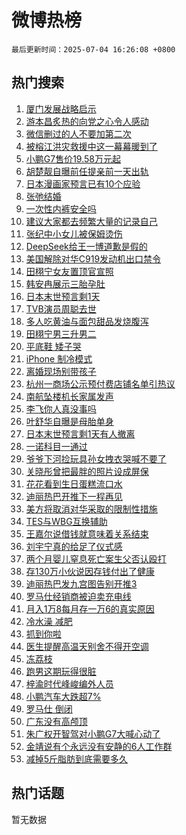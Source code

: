 # 微博热榜

`最后更新时间：2025-07-04 16:26:08 +0800`

## 热门搜索

1. [厦门发展战略启示](https://m.weibo.cn/search?containerid=100103type%3D1%26t%3D10%26q%3D%23%E5%8E%A6%E9%97%A8%E5%8F%91%E5%B1%95%E6%88%98%E7%95%A5%E5%90%AF%E7%A4%BA%23&stream_entry_id=51&isnewpage=1&extparam=seat%3D1%26q%3D%2523%25E5%258E%25A6%25E9%2597%25A8%25E5%258F%2591%25E5%25B1%2595%25E6%2588%2598%25E7%2595%25A5%25E5%2590%25AF%25E7%25A4%25BA%2523%26cate%3D10103%26pos%3D0%26filter_type%3Drealtimehot%26dgr%3D0%26stream_entry_id%3D51%26c_type%3D51%26display_time%3D1751617567%26pre_seqid%3D17516175679470188936771)
1. [游本昌炙热的向党之心令人感动](https://m.weibo.cn/search?containerid=100103type%3D1%26t%3D10%26q%3D%E6%B8%B8%E6%9C%AC%E6%98%8C%E7%82%99%E7%83%AD%E7%9A%84%E5%90%91%E5%85%9A%E4%B9%8B%E5%BF%83%E4%BB%A4%E4%BA%BA%E6%84%9F%E5%8A%A8&stream_entry_id=31&isnewpage=1&extparam=seat%3D1%26q%3D%25E6%25B8%25B8%25E6%259C%25AC%25E6%2598%258C%25E7%2582%2599%25E7%2583%25AD%25E7%259A%2584%25E5%2590%2591%25E5%2585%259A%25E4%25B9%258B%25E5%25BF%2583%25E4%25BB%25A4%25E4%25BA%25BA%25E6%2584%259F%25E5%258A%25A8%26realpos%3D1%26filter_type%3Drealtimehot%26c_type%3D31%26band_rank%3D1%26cate%3D5001%26pos%3D0%26flag%3D2%26dgr%3D0%26stream_entry_id%3D31%26lcate%3D5001%26display_time%3D1751617567%26pre_seqid%3D17516175679470188936771)
1. [微信删过的人不要加第二次](https://m.weibo.cn/search?containerid=100103type%3D1%26t%3D10%26q%3D%E5%BE%AE%E4%BF%A1%E5%88%A0%E8%BF%87%E7%9A%84%E4%BA%BA%E4%B8%8D%E8%A6%81%E5%8A%A0%E7%AC%AC%E4%BA%8C%E6%AC%A1&stream_entry_id=31&isnewpage=1&extparam=seat%3D1%26q%3D%25E5%25BE%25AE%25E4%25BF%25A1%25E5%2588%25A0%25E8%25BF%2587%25E7%259A%2584%25E4%25BA%25BA%25E4%25B8%258D%25E8%25A6%2581%25E5%258A%25A0%25E7%25AC%25AC%25E4%25BA%258C%25E6%25AC%25A1%26realpos%3D2%26filter_type%3Drealtimehot%26c_type%3D31%26band_rank%3D2%26cate%3D5001%26pos%3D1%26flag%3D1%26dgr%3D0%26stream_entry_id%3D31%26lcate%3D5001%26display_time%3D1751617567%26pre_seqid%3D17516175679470188936771)
1. [被榕江洪灾救援中这一幕幕暖到了](https://m.weibo.cn/search?containerid=100103type%3D1%26t%3D10%26q%3D%23%E8%A2%AB%E6%A6%95%E6%B1%9F%E6%B4%AA%E7%81%BE%E6%95%91%E6%8F%B4%E4%B8%AD%E8%BF%99%E4%B8%80%E5%B9%95%E5%B9%95%E6%9A%96%E5%88%B0%E4%BA%86%23&stream_entry_id=31&isnewpage=1&extparam=seat%3D1%26q%3D%2523%25E8%25A2%25AB%25E6%25A6%2595%25E6%25B1%259F%25E6%25B4%25AA%25E7%2581%25BE%25E6%2595%2591%25E6%258F%25B4%25E4%25B8%25AD%25E8%25BF%2599%25E4%25B8%2580%25E5%25B9%2595%25E5%25B9%2595%25E6%259A%2596%25E5%2588%25B0%25E4%25BA%2586%2523%26realpos%3D3%26filter_type%3Drealtimehot%26c_type%3D31%26band_rank%3D3%26cate%3D5001%26pos%3D2%26flag%3D0%26dgr%3D0%26stream_entry_id%3D31%26lcate%3D5001%26display_time%3D1751617567%26pre_seqid%3D17516175679470188936771)
1. [小鹏G7售价19.58万元起](https://m.weibo.cn/search?containerid=100103type%3D1%26t%3D10%26q%3D%23%E5%B0%8F%E9%B9%8FG7%E5%94%AE%E4%BB%B719.58%E4%B8%87%E5%85%83%E8%B5%B7%23&stream_entry_id=31&isnewpage=1&extparam=seat%3D1%26q%3D%2523%25E5%25B0%258F%25E9%25B9%258FG7%25E5%2594%25AE%25E4%25BB%25B719.58%25E4%25B8%2587%25E5%2585%2583%25E8%25B5%25B7%2523%26topic_ad%3D1%26adid%3D292876%26dgr%3D0%26c_type%3D31%26lcate%3D5001%26cate%3D5001%26pos%3D3%26filter_type%3Drealtimehot%26is_ad_pos%3D1%26stream_entry_id%3D31%26band_rank%3D4%26display_time%3D1751617567%26pre_seqid%3D17516175679470188936771)
1. [胡楚靓自曝前任提亲前一天出轨](https://m.weibo.cn/search?containerid=100103type%3D1%26t%3D10%26q%3D%E8%83%A1%E6%A5%9A%E9%9D%93%E8%87%AA%E6%9B%9D%E5%89%8D%E4%BB%BB%E6%8F%90%E4%BA%B2%E5%89%8D%E4%B8%80%E5%A4%A9%E5%87%BA%E8%BD%A8&stream_entry_id=31&isnewpage=1&extparam=seat%3D1%26q%3D%25E8%2583%25A1%25E6%25A5%259A%25E9%259D%2593%25E8%2587%25AA%25E6%259B%259D%25E5%2589%258D%25E4%25BB%25BB%25E6%258F%2590%25E4%25BA%25B2%25E5%2589%258D%25E4%25B8%2580%25E5%25A4%25A9%25E5%2587%25BA%25E8%25BD%25A8%26realpos%3D4%26filter_type%3Drealtimehot%26c_type%3D31%26band_rank%3D4%26cate%3D5001%26pos%3D4%26flag%3D2%26dgr%3D0%26stream_entry_id%3D31%26lcate%3D5001%26display_time%3D1751617567%26pre_seqid%3D17516175679470188936771)
1. [日本漫画家预言已有10个应验](https://m.weibo.cn/search?containerid=100103type%3D1%26t%3D10%26q%3D%23%E6%97%A5%E6%9C%AC%E6%BC%AB%E7%94%BB%E5%AE%B6%E9%A2%84%E8%A8%80%E5%B7%B2%E6%9C%8910%E4%B8%AA%E5%BA%94%E9%AA%8C%23&stream_entry_id=31&isnewpage=1&extparam=seat%3D1%26q%3D%2523%25E6%2597%25A5%25E6%259C%25AC%25E6%25BC%25AB%25E7%2594%25BB%25E5%25AE%25B6%25E9%25A2%2584%25E8%25A8%2580%25E5%25B7%25B2%25E6%259C%258910%25E4%25B8%25AA%25E5%25BA%2594%25E9%25AA%258C%2523%26realpos%3D5%26filter_type%3Drealtimehot%26c_type%3D31%26band_rank%3D5%26cate%3D5001%26pos%3D5%26flag%3D1%26dgr%3D0%26stream_entry_id%3D31%26lcate%3D5001%26display_time%3D1751617567%26pre_seqid%3D17516175679470188936771)
1. [张弛结婚](https://m.weibo.cn/search?containerid=100103type%3D1%26t%3D10%26q%3D%23%E5%BC%A0%E5%BC%9B%E7%BB%93%E5%A9%9A%23&stream_entry_id=31&isnewpage=1&extparam=seat%3D1%26q%3D%2523%25E5%25BC%25A0%25E5%25BC%259B%25E7%25BB%2593%25E5%25A9%259A%2523%26realpos%3D6%26filter_type%3Drealtimehot%26c_type%3D31%26band_rank%3D6%26cate%3D5001%26pos%3D6%26flag%3D1%26dgr%3D0%26stream_entry_id%3D31%26lcate%3D5001%26display_time%3D1751617567%26pre_seqid%3D17516175679470188936771)
1. [一次性内裤安全吗](https://m.weibo.cn/search?containerid=100103type%3D1%26t%3D10%26q%3D%23%E4%B8%80%E6%AC%A1%E6%80%A7%E5%86%85%E8%A3%A4%E5%AE%89%E5%85%A8%E5%90%97%23&stream_entry_id=31&isnewpage=1&extparam=seat%3D1%26q%3D%2523%25E4%25B8%2580%25E6%25AC%25A1%25E6%2580%25A7%25E5%2586%2585%25E8%25A3%25A4%25E5%25AE%2589%25E5%2585%25A8%25E5%2590%2597%2523%26topic_ad%3D1%26adid%3D292838%26dgr%3D0%26c_type%3D31%26lcate%3D5001%26cate%3D5001%26pos%3D7%26filter_type%3Drealtimehot%26is_ad_pos%3D1%26stream_entry_id%3D31%26band_rank%3D7%26display_time%3D1751617567%26pre_seqid%3D17516175679470188936771)
1. [建议大家都去频繁大量的记录自己](https://m.weibo.cn/search?containerid=100103type%3D1%26t%3D10%26q%3D%E5%BB%BA%E8%AE%AE%E5%A4%A7%E5%AE%B6%E9%83%BD%E5%8E%BB%E9%A2%91%E7%B9%81%E5%A4%A7%E9%87%8F%E7%9A%84%E8%AE%B0%E5%BD%95%E8%87%AA%E5%B7%B1&stream_entry_id=31&isnewpage=1&extparam=seat%3D1%26q%3D%25E5%25BB%25BA%25E8%25AE%25AE%25E5%25A4%25A7%25E5%25AE%25B6%25E9%2583%25BD%25E5%258E%25BB%25E9%25A2%2591%25E7%25B9%2581%25E5%25A4%25A7%25E9%2587%258F%25E7%259A%2584%25E8%25AE%25B0%25E5%25BD%2595%25E8%2587%25AA%25E5%25B7%25B1%26realpos%3D7%26filter_type%3Drealtimehot%26c_type%3D31%26band_rank%3D7%26cate%3D5001%26pos%3D8%26flag%3D1%26dgr%3D0%26stream_entry_id%3D31%26lcate%3D5001%26display_time%3D1751617567%26pre_seqid%3D17516175679470188936771)
1. [张纪中小女儿被保姆烫伤](https://m.weibo.cn/search?containerid=100103type%3D1%26t%3D10%26q%3D%23%E5%BC%A0%E7%BA%AA%E4%B8%AD%E5%B0%8F%E5%A5%B3%E5%84%BF%E8%A2%AB%E4%BF%9D%E5%A7%86%E7%83%AB%E4%BC%A4%23&stream_entry_id=31&isnewpage=1&extparam=seat%3D1%26q%3D%2523%25E5%25BC%25A0%25E7%25BA%25AA%25E4%25B8%25AD%25E5%25B0%258F%25E5%25A5%25B3%25E5%2584%25BF%25E8%25A2%25AB%25E4%25BF%259D%25E5%25A7%2586%25E7%2583%25AB%25E4%25BC%25A4%2523%26realpos%3D8%26filter_type%3Drealtimehot%26c_type%3D31%26band_rank%3D8%26cate%3D5001%26pos%3D9%26flag%3D1%26dgr%3D0%26stream_entry_id%3D31%26lcate%3D5001%26display_time%3D1751617567%26pre_seqid%3D17516175679470188936771)
1. [DeepSeek给王一博道歉是假的](https://m.weibo.cn/search?containerid=100103type%3D1%26t%3D10%26q%3D%23DeepSeek%E7%BB%99%E7%8E%8B%E4%B8%80%E5%8D%9A%E9%81%93%E6%AD%89%E6%98%AF%E5%81%87%E7%9A%84%23&stream_entry_id=31&isnewpage=1&extparam=seat%3D1%26q%3D%2523DeepSeek%25E7%25BB%2599%25E7%258E%258B%25E4%25B8%2580%25E5%258D%259A%25E9%2581%2593%25E6%25AD%2589%25E6%2598%25AF%25E5%2581%2587%25E7%259A%2584%2523%26realpos%3D9%26filter_type%3Drealtimehot%26c_type%3D31%26band_rank%3D9%26cate%3D5001%26pos%3D10%26flag%3D0%26dgr%3D0%26stream_entry_id%3D31%26lcate%3D5001%26display_time%3D1751617567%26pre_seqid%3D17516175679470188936771)
1. [美国解除对华C919发动机出口禁令](https://m.weibo.cn/search?containerid=100103type%3D1%26t%3D10%26q%3D%23%E7%BE%8E%E5%9B%BD%E8%A7%A3%E9%99%A4%E5%AF%B9%E5%8D%8EC919%E5%8F%91%E5%8A%A8%E6%9C%BA%E5%87%BA%E5%8F%A3%E7%A6%81%E4%BB%A4%23&stream_entry_id=31&isnewpage=1&extparam=seat%3D1%26q%3D%2523%25E7%25BE%258E%25E5%259B%25BD%25E8%25A7%25A3%25E9%2599%25A4%25E5%25AF%25B9%25E5%258D%258EC919%25E5%258F%2591%25E5%258A%25A8%25E6%259C%25BA%25E5%2587%25BA%25E5%258F%25A3%25E7%25A6%2581%25E4%25BB%25A4%2523%26realpos%3D10%26filter_type%3Drealtimehot%26c_type%3D31%26band_rank%3D10%26cate%3D5001%26pos%3D11%26flag%3D1%26dgr%3D0%26stream_entry_id%3D31%26lcate%3D5001%26display_time%3D1751617567%26pre_seqid%3D17516175679470188936771)
1. [田栩宁女友置顶官宣照](https://m.weibo.cn/search?containerid=100103type%3D1%26t%3D10%26q%3D%23%E7%94%B0%E6%A0%A9%E5%AE%81%E5%A5%B3%E5%8F%8B%E7%BD%AE%E9%A1%B6%E5%AE%98%E5%AE%A3%E7%85%A7%23&stream_entry_id=31&isnewpage=1&extparam=seat%3D1%26q%3D%2523%25E7%2594%25B0%25E6%25A0%25A9%25E5%25AE%2581%25E5%25A5%25B3%25E5%258F%258B%25E7%25BD%25AE%25E9%25A1%25B6%25E5%25AE%2598%25E5%25AE%25A3%25E7%2585%25A7%2523%26realpos%3D11%26filter_type%3Drealtimehot%26c_type%3D31%26band_rank%3D11%26cate%3D5001%26pos%3D12%26flag%3D2%26dgr%3D0%26stream_entry_id%3D31%26lcate%3D5001%26display_time%3D1751617567%26pre_seqid%3D17516175679470188936771)
1. [韩安冉展示三胎孕肚](https://m.weibo.cn/search?containerid=100103type%3D1%26t%3D10%26q%3D%23%E9%9F%A9%E5%AE%89%E5%86%89%E5%B1%95%E7%A4%BA%E4%B8%89%E8%83%8E%E5%AD%95%E8%82%9A%23&stream_entry_id=31&isnewpage=1&extparam=seat%3D1%26q%3D%2523%25E9%259F%25A9%25E5%25AE%2589%25E5%2586%2589%25E5%25B1%2595%25E7%25A4%25BA%25E4%25B8%2589%25E8%2583%258E%25E5%25AD%2595%25E8%2582%259A%2523%26realpos%3D12%26filter_type%3Drealtimehot%26c_type%3D31%26band_rank%3D12%26cate%3D5001%26pos%3D13%26flag%3D1%26dgr%3D0%26stream_entry_id%3D31%26lcate%3D5001%26display_time%3D1751617567%26pre_seqid%3D17516175679470188936771)
1. [日本末世预言剩1天](https://m.weibo.cn/search?containerid=100103type%3D1%26t%3D10%26q%3D%23%E6%97%A5%E6%9C%AC%E6%9C%AB%E4%B8%96%E9%A2%84%E8%A8%80%E5%89%A91%E5%A4%A9%23&stream_entry_id=31&isnewpage=1&extparam=seat%3D1%26q%3D%2523%25E6%2597%25A5%25E6%259C%25AC%25E6%259C%25AB%25E4%25B8%2596%25E9%25A2%2584%25E8%25A8%2580%25E5%2589%25A91%25E5%25A4%25A9%2523%26realpos%3D13%26filter_type%3Drealtimehot%26c_type%3D31%26band_rank%3D13%26cate%3D5001%26pos%3D14%26flag%3D2%26dgr%3D0%26stream_entry_id%3D31%26lcate%3D5001%26display_time%3D1751617567%26pre_seqid%3D17516175679470188936771)
1. [TVB演员周聪去世](https://m.weibo.cn/search?containerid=100103type%3D1%26t%3D10%26q%3D%23TVB%E6%BC%94%E5%91%98%E5%91%A8%E8%81%AA%E5%8E%BB%E4%B8%96%23&stream_entry_id=31&isnewpage=1&extparam=seat%3D1%26q%3D%2523TVB%25E6%25BC%2594%25E5%2591%2598%25E5%2591%25A8%25E8%2581%25AA%25E5%258E%25BB%25E4%25B8%2596%2523%26realpos%3D14%26filter_type%3Drealtimehot%26c_type%3D31%26band_rank%3D14%26cate%3D5001%26pos%3D15%26flag%3D2%26dgr%3D0%26stream_entry_id%3D31%26lcate%3D5001%26display_time%3D1751617567%26pre_seqid%3D17516175679470188936771)
1. [多人吃黄油与面包甜品发烧腹泻](https://m.weibo.cn/search?containerid=100103type%3D1%26t%3D10%26q%3D%23%E5%A4%9A%E4%BA%BA%E5%90%83%E9%BB%84%E6%B2%B9%E4%B8%8E%E9%9D%A2%E5%8C%85%E7%94%9C%E5%93%81%E5%8F%91%E7%83%A7%E8%85%B9%E6%B3%BB%23&stream_entry_id=31&isnewpage=1&extparam=seat%3D1%26q%3D%2523%25E5%25A4%259A%25E4%25BA%25BA%25E5%2590%2583%25E9%25BB%2584%25E6%25B2%25B9%25E4%25B8%258E%25E9%259D%25A2%25E5%258C%2585%25E7%2594%259C%25E5%2593%2581%25E5%258F%2591%25E7%2583%25A7%25E8%2585%25B9%25E6%25B3%25BB%2523%26realpos%3D15%26filter_type%3Drealtimehot%26c_type%3D31%26band_rank%3D15%26cate%3D5001%26pos%3D16%26flag%3D1%26dgr%3D0%26stream_entry_id%3D31%26lcate%3D5001%26display_time%3D1751617567%26pre_seqid%3D17516175679470188936771)
1. [田栩宁男三升男二](https://m.weibo.cn/search?containerid=100103type%3D1%26t%3D10%26q%3D%23%E7%94%B0%E6%A0%A9%E5%AE%81%E7%94%B7%E4%B8%89%E5%8D%87%E7%94%B7%E4%BA%8C%23&stream_entry_id=31&isnewpage=1&extparam=seat%3D1%26q%3D%2523%25E7%2594%25B0%25E6%25A0%25A9%25E5%25AE%2581%25E7%2594%25B7%25E4%25B8%2589%25E5%258D%2587%25E7%2594%25B7%25E4%25BA%258C%2523%26realpos%3D16%26filter_type%3Drealtimehot%26c_type%3D31%26band_rank%3D16%26cate%3D5001%26pos%3D17%26flag%3D1%26dgr%3D0%26stream_entry_id%3D31%26lcate%3D5001%26display_time%3D1751617567%26pre_seqid%3D17516175679470188936771)
1. [平底鞋 矮子哭](https://m.weibo.cn/search?containerid=100103type%3D1%26t%3D10%26q%3D%E5%B9%B3%E5%BA%95%E9%9E%8B+%E7%9F%AE%E5%AD%90%E5%93%AD&stream_entry_id=31&isnewpage=1&extparam=seat%3D1%26q%3D%25E5%25B9%25B3%25E5%25BA%2595%25E9%259E%258B%2520%25E7%259F%25AE%25E5%25AD%2590%25E5%2593%25AD%26realpos%3D17%26filter_type%3Drealtimehot%26c_type%3D31%26band_rank%3D17%26cate%3D5001%26pos%3D18%26flag%3D0%26dgr%3D0%26stream_entry_id%3D31%26lcate%3D5001%26display_time%3D1751617567%26pre_seqid%3D17516175679470188936771)
1. [iPhone 制冷模式](https://m.weibo.cn/search?containerid=100103type%3D1%26t%3D10%26q%3DiPhone+%E5%88%B6%E5%86%B7%E6%A8%A1%E5%BC%8F&stream_entry_id=31&isnewpage=1&extparam=seat%3D1%26q%3DiPhone%2520%25E5%2588%25B6%25E5%2586%25B7%25E6%25A8%25A1%25E5%25BC%258F%26realpos%3D18%26filter_type%3Drealtimehot%26c_type%3D31%26band_rank%3D18%26cate%3D5001%26pos%3D19%26flag%3D0%26dgr%3D0%26stream_entry_id%3D31%26lcate%3D5001%26display_time%3D1751617567%26pre_seqid%3D17516175679470188936771)
1. [离婚现场别带孩子](https://m.weibo.cn/search?containerid=100103type%3D1%26t%3D10%26q%3D%E7%A6%BB%E5%A9%9A%E7%8E%B0%E5%9C%BA%E5%88%AB%E5%B8%A6%E5%AD%A9%E5%AD%90&stream_entry_id=31&isnewpage=1&extparam=seat%3D1%26q%3D%25E7%25A6%25BB%25E5%25A9%259A%25E7%258E%25B0%25E5%259C%25BA%25E5%2588%25AB%25E5%25B8%25A6%25E5%25AD%25A9%25E5%25AD%2590%26realpos%3D19%26filter_type%3Drealtimehot%26c_type%3D31%26band_rank%3D19%26cate%3D5001%26pos%3D20%26flag%3D1%26dgr%3D0%26stream_entry_id%3D31%26lcate%3D5001%26display_time%3D1751617567%26pre_seqid%3D17516175679470188936771)
1. [杭州一商场公示预付费店铺名单引热议](https://m.weibo.cn/search?containerid=100103type%3D1%26t%3D10%26q%3D%23%E6%9D%AD%E5%B7%9E%E4%B8%80%E5%95%86%E5%9C%BA%E5%85%AC%E7%A4%BA%E9%A2%84%E4%BB%98%E8%B4%B9%E5%BA%97%E9%93%BA%E5%90%8D%E5%8D%95%E5%BC%95%E7%83%AD%E8%AE%AE%23&stream_entry_id=31&isnewpage=1&extparam=seat%3D1%26q%3D%2523%25E6%259D%25AD%25E5%25B7%259E%25E4%25B8%2580%25E5%2595%2586%25E5%259C%25BA%25E5%2585%25AC%25E7%25A4%25BA%25E9%25A2%2584%25E4%25BB%2598%25E8%25B4%25B9%25E5%25BA%2597%25E9%2593%25BA%25E5%2590%258D%25E5%258D%2595%25E5%25BC%2595%25E7%2583%25AD%25E8%25AE%25AE%2523%26realpos%3D20%26filter_type%3Drealtimehot%26c_type%3D31%26band_rank%3D20%26cate%3D5001%26pos%3D21%26flag%3D1%26dgr%3D0%26stream_entry_id%3D31%26lcate%3D5001%26display_time%3D1751617567%26pre_seqid%3D17516175679470188936771)
1. [南航坠楼机长家属发声](https://m.weibo.cn/search?containerid=100103type%3D1%26t%3D10%26q%3D%E5%8D%97%E8%88%AA%E5%9D%A0%E6%A5%BC%E6%9C%BA%E9%95%BF%E5%AE%B6%E5%B1%9E%E5%8F%91%E5%A3%B0&stream_entry_id=31&isnewpage=1&extparam=seat%3D1%26q%3D%25E5%258D%2597%25E8%2588%25AA%25E5%259D%25A0%25E6%25A5%25BC%25E6%259C%25BA%25E9%2595%25BF%25E5%25AE%25B6%25E5%25B1%259E%25E5%258F%2591%25E5%25A3%25B0%26realpos%3D21%26filter_type%3Drealtimehot%26c_type%3D31%26band_rank%3D21%26cate%3D5001%26pos%3D22%26flag%3D0%26dgr%3D0%26stream_entry_id%3D31%26lcate%3D5001%26display_time%3D1751617567%26pre_seqid%3D17516175679470188936771)
1. [李飞你人真没事吗](https://m.weibo.cn/search?containerid=100103type%3D1%26t%3D10%26q%3D%E6%9D%8E%E9%A3%9E%E4%BD%A0%E4%BA%BA%E7%9C%9F%E6%B2%A1%E4%BA%8B%E5%90%97&stream_entry_id=31&isnewpage=1&extparam=seat%3D1%26q%3D%25E6%259D%258E%25E9%25A3%259E%25E4%25BD%25A0%25E4%25BA%25BA%25E7%259C%259F%25E6%25B2%25A1%25E4%25BA%258B%25E5%2590%2597%26realpos%3D22%26filter_type%3Drealtimehot%26c_type%3D31%26band_rank%3D22%26cate%3D5001%26pos%3D23%26flag%3D0%26dgr%3D0%26stream_entry_id%3D31%26lcate%3D5001%26display_time%3D1751617567%26pre_seqid%3D17516175679470188936771)
1. [叶舒华自曝是母胎单身](https://m.weibo.cn/search?containerid=100103type%3D1%26t%3D10%26q%3D%23%E5%8F%B6%E8%88%92%E5%8D%8E%E8%87%AA%E6%9B%9D%E6%98%AF%E6%AF%8D%E8%83%8E%E5%8D%95%E8%BA%AB%23&stream_entry_id=31&isnewpage=1&extparam=seat%3D1%26q%3D%2523%25E5%258F%25B6%25E8%2588%2592%25E5%258D%258E%25E8%2587%25AA%25E6%259B%259D%25E6%2598%25AF%25E6%25AF%258D%25E8%2583%258E%25E5%258D%2595%25E8%25BA%25AB%2523%26realpos%3D23%26filter_type%3Drealtimehot%26c_type%3D31%26band_rank%3D23%26cate%3D5001%26pos%3D24%26flag%3D1%26dgr%3D0%26stream_entry_id%3D31%26lcate%3D5001%26display_time%3D1751617567%26pre_seqid%3D17516175679470188936771)
1. [日本末世预言剩1天有人撤离](https://m.weibo.cn/search?containerid=100103type%3D1%26t%3D10%26q%3D%23%E6%97%A5%E6%9C%AC%E6%9C%AB%E4%B8%96%E9%A2%84%E8%A8%80%E5%89%A91%E5%A4%A9%E6%9C%89%E4%BA%BA%E6%92%A4%E7%A6%BB%23&stream_entry_id=31&isnewpage=1&extparam=seat%3D1%26q%3D%2523%25E6%2597%25A5%25E6%259C%25AC%25E6%259C%25AB%25E4%25B8%2596%25E9%25A2%2584%25E8%25A8%2580%25E5%2589%25A91%25E5%25A4%25A9%25E6%259C%2589%25E4%25BA%25BA%25E6%2592%25A4%25E7%25A6%25BB%2523%26realpos%3D24%26filter_type%3Drealtimehot%26c_type%3D31%26band_rank%3D24%26cate%3D5001%26pos%3D25%26flag%3D1%26dgr%3D0%26stream_entry_id%3D31%26lcate%3D5001%26display_time%3D1751617567%26pre_seqid%3D17516175679470188936771)
1. [一诺科目一通过](https://m.weibo.cn/search?containerid=100103type%3D1%26t%3D10%26q%3D%23%E4%B8%80%E8%AF%BA%E7%A7%91%E7%9B%AE%E4%B8%80%E9%80%9A%E8%BF%87%23&stream_entry_id=31&isnewpage=1&extparam=seat%3D1%26q%3D%2523%25E4%25B8%2580%25E8%25AF%25BA%25E7%25A7%2591%25E7%259B%25AE%25E4%25B8%2580%25E9%2580%259A%25E8%25BF%2587%2523%26realpos%3D25%26filter_type%3Drealtimehot%26c_type%3D31%26band_rank%3D25%26cate%3D5001%26pos%3D26%26flag%3D1%26dgr%3D0%26stream_entry_id%3D31%26lcate%3D5001%26display_time%3D1751617567%26pre_seqid%3D17516175679470188936771)
1. [爷爷下河捡玩具孙女拽衣哭喊不要了](https://m.weibo.cn/search?containerid=100103type%3D1%26t%3D10%26q%3D%23%E7%88%B7%E7%88%B7%E4%B8%8B%E6%B2%B3%E6%8D%A1%E7%8E%A9%E5%85%B7%E5%AD%99%E5%A5%B3%E6%8B%BD%E8%A1%A3%E5%93%AD%E5%96%8A%E4%B8%8D%E8%A6%81%E4%BA%86%23&stream_entry_id=31&isnewpage=1&extparam=seat%3D1%26q%3D%2523%25E7%2588%25B7%25E7%2588%25B7%25E4%25B8%258B%25E6%25B2%25B3%25E6%258D%25A1%25E7%258E%25A9%25E5%2585%25B7%25E5%25AD%2599%25E5%25A5%25B3%25E6%258B%25BD%25E8%25A1%25A3%25E5%2593%25AD%25E5%2596%258A%25E4%25B8%258D%25E8%25A6%2581%25E4%25BA%2586%2523%26realpos%3D26%26filter_type%3Drealtimehot%26c_type%3D31%26band_rank%3D26%26cate%3D5001%26pos%3D27%26flag%3D1%26dgr%3D0%26stream_entry_id%3D31%26lcate%3D5001%26display_time%3D1751617567%26pre_seqid%3D17516175679470188936771)
1. [关晓彤曾把最胖的照片设成屏保](https://m.weibo.cn/search?containerid=100103type%3D1%26t%3D10%26q%3D%23%E5%85%B3%E6%99%93%E5%BD%A4%E6%9B%BE%E6%8A%8A%E6%9C%80%E8%83%96%E7%9A%84%E7%85%A7%E7%89%87%E8%AE%BE%E6%88%90%E5%B1%8F%E4%BF%9D%23&stream_entry_id=31&isnewpage=1&extparam=seat%3D1%26q%3D%2523%25E5%2585%25B3%25E6%2599%2593%25E5%25BD%25A4%25E6%259B%25BE%25E6%258A%258A%25E6%259C%2580%25E8%2583%2596%25E7%259A%2584%25E7%2585%25A7%25E7%2589%2587%25E8%25AE%25BE%25E6%2588%2590%25E5%25B1%258F%25E4%25BF%259D%2523%26realpos%3D27%26filter_type%3Drealtimehot%26c_type%3D31%26band_rank%3D27%26cate%3D5001%26pos%3D28%26flag%3D1%26dgr%3D0%26stream_entry_id%3D31%26lcate%3D5001%26display_time%3D1751617567%26pre_seqid%3D17516175679470188936771)
1. [花花看到生日蛋糕流口水](https://m.weibo.cn/search?containerid=100103type%3D1%26t%3D10%26q%3D%23%E8%8A%B1%E8%8A%B1%E7%9C%8B%E5%88%B0%E7%94%9F%E6%97%A5%E8%9B%8B%E7%B3%95%E6%B5%81%E5%8F%A3%E6%B0%B4%23&stream_entry_id=31&isnewpage=1&extparam=seat%3D1%26q%3D%2523%25E8%258A%25B1%25E8%258A%25B1%25E7%259C%258B%25E5%2588%25B0%25E7%2594%259F%25E6%2597%25A5%25E8%259B%258B%25E7%25B3%2595%25E6%25B5%2581%25E5%258F%25A3%25E6%25B0%25B4%2523%26realpos%3D28%26filter_type%3Drealtimehot%26c_type%3D31%26band_rank%3D28%26cate%3D5001%26pos%3D29%26flag%3D0%26dgr%3D0%26stream_entry_id%3D31%26lcate%3D5001%26display_time%3D1751617567%26pre_seqid%3D17516175679470188936771)
1. [迪丽热巴开推下一程再见](https://m.weibo.cn/search?containerid=100103type%3D1%26t%3D10%26q%3D%23%E8%BF%AA%E4%B8%BD%E7%83%AD%E5%B7%B4%E5%BC%80%E6%8E%A8%E4%B8%8B%E4%B8%80%E7%A8%8B%E5%86%8D%E8%A7%81%23&stream_entry_id=31&isnewpage=1&extparam=seat%3D1%26q%3D%2523%25E8%25BF%25AA%25E4%25B8%25BD%25E7%2583%25AD%25E5%25B7%25B4%25E5%25BC%2580%25E6%258E%25A8%25E4%25B8%258B%25E4%25B8%2580%25E7%25A8%258B%25E5%2586%258D%25E8%25A7%2581%2523%26realpos%3D29%26filter_type%3Drealtimehot%26c_type%3D31%26band_rank%3D29%26cate%3D5001%26pos%3D30%26flag%3D1%26dgr%3D0%26stream_entry_id%3D31%26lcate%3D5001%26display_time%3D1751617567%26pre_seqid%3D17516175679470188936771)
1. [美方将取消对华采取的限制性措施](https://m.weibo.cn/search?containerid=100103type%3D1%26t%3D10%26q%3D%23%E7%BE%8E%E6%96%B9%E5%B0%86%E5%8F%96%E6%B6%88%E5%AF%B9%E5%8D%8E%E9%87%87%E5%8F%96%E7%9A%84%E9%99%90%E5%88%B6%E6%80%A7%E6%8E%AA%E6%96%BD%23&stream_entry_id=31&isnewpage=1&extparam=seat%3D1%26q%3D%2523%25E7%25BE%258E%25E6%2596%25B9%25E5%25B0%2586%25E5%258F%2596%25E6%25B6%2588%25E5%25AF%25B9%25E5%258D%258E%25E9%2587%2587%25E5%258F%2596%25E7%259A%2584%25E9%2599%2590%25E5%2588%25B6%25E6%2580%25A7%25E6%258E%25AA%25E6%2596%25BD%2523%26realpos%3D30%26filter_type%3Drealtimehot%26c_type%3D31%26band_rank%3D30%26cate%3D5001%26pos%3D31%26flag%3D0%26dgr%3D0%26stream_entry_id%3D31%26lcate%3D5001%26display_time%3D1751617567%26pre_seqid%3D17516175679470188936771)
1. [TES与WBG互换辅助](https://m.weibo.cn/search?containerid=100103type%3D1%26t%3D10%26q%3D%23TES%E4%B8%8EWBG%E4%BA%92%E6%8D%A2%E8%BE%85%E5%8A%A9%23&stream_entry_id=31&isnewpage=1&extparam=seat%3D1%26q%3D%2523TES%25E4%25B8%258EWBG%25E4%25BA%2592%25E6%258D%25A2%25E8%25BE%2585%25E5%258A%25A9%2523%26realpos%3D31%26filter_type%3Drealtimehot%26c_type%3D31%26band_rank%3D31%26cate%3D5001%26pos%3D32%26flag%3D0%26dgr%3D0%26stream_entry_id%3D31%26lcate%3D5001%26display_time%3D1751617567%26pre_seqid%3D17516175679470188936771)
1. [王嘉尔说借钱就意味着关系结束](https://m.weibo.cn/search?containerid=100103type%3D1%26t%3D10%26q%3D%23%E7%8E%8B%E5%98%89%E5%B0%94%E8%AF%B4%E5%80%9F%E9%92%B1%E5%B0%B1%E6%84%8F%E5%91%B3%E7%9D%80%E5%85%B3%E7%B3%BB%E7%BB%93%E6%9D%9F%23&stream_entry_id=31&isnewpage=1&extparam=seat%3D1%26q%3D%2523%25E7%258E%258B%25E5%2598%2589%25E5%25B0%2594%25E8%25AF%25B4%25E5%2580%259F%25E9%2592%25B1%25E5%25B0%25B1%25E6%2584%258F%25E5%2591%25B3%25E7%259D%2580%25E5%2585%25B3%25E7%25B3%25BB%25E7%25BB%2593%25E6%259D%259F%2523%26realpos%3D32%26filter_type%3Drealtimehot%26c_type%3D31%26band_rank%3D32%26cate%3D5001%26pos%3D33%26flag%3D1%26dgr%3D0%26stream_entry_id%3D31%26lcate%3D5001%26display_time%3D1751617567%26pre_seqid%3D17516175679470188936771)
1. [刘宇宁真的给足了仪式感](https://m.weibo.cn/search?containerid=100103type%3D1%26t%3D10%26q%3D%E5%88%98%E5%AE%87%E5%AE%81%E7%9C%9F%E7%9A%84%E7%BB%99%E8%B6%B3%E4%BA%86%E4%BB%AA%E5%BC%8F%E6%84%9F&stream_entry_id=31&isnewpage=1&extparam=seat%3D1%26q%3D%25E5%2588%2598%25E5%25AE%2587%25E5%25AE%2581%25E7%259C%259F%25E7%259A%2584%25E7%25BB%2599%25E8%25B6%25B3%25E4%25BA%2586%25E4%25BB%25AA%25E5%25BC%258F%25E6%2584%259F%26realpos%3D33%26filter_type%3Drealtimehot%26c_type%3D31%26band_rank%3D33%26cate%3D5001%26pos%3D34%26flag%3D1%26dgr%3D0%26stream_entry_id%3D31%26lcate%3D5001%26display_time%3D1751617567%26pre_seqid%3D17516175679470188936771)
1. [两个月婴儿窒息死亡案生父否认殴打](https://m.weibo.cn/search?containerid=100103type%3D1%26t%3D10%26q%3D%23%E4%B8%A4%E4%B8%AA%E6%9C%88%E5%A9%B4%E5%84%BF%E7%AA%92%E6%81%AF%E6%AD%BB%E4%BA%A1%E6%A1%88%E7%94%9F%E7%88%B6%E5%90%A6%E8%AE%A4%E6%AE%B4%E6%89%93%23&stream_entry_id=31&isnewpage=1&extparam=seat%3D1%26q%3D%2523%25E4%25B8%25A4%25E4%25B8%25AA%25E6%259C%2588%25E5%25A9%25B4%25E5%2584%25BF%25E7%25AA%2592%25E6%2581%25AF%25E6%25AD%25BB%25E4%25BA%25A1%25E6%25A1%2588%25E7%2594%259F%25E7%2588%25B6%25E5%2590%25A6%25E8%25AE%25A4%25E6%25AE%25B4%25E6%2589%2593%2523%26realpos%3D34%26filter_type%3Drealtimehot%26c_type%3D31%26band_rank%3D34%26cate%3D5001%26pos%3D35%26flag%3D1%26dgr%3D0%26stream_entry_id%3D31%26lcate%3D5001%26display_time%3D1751617567%26pre_seqid%3D17516175679470188936771)
1. [存130万小伙说因存钱付出了健康](https://m.weibo.cn/search?containerid=100103type%3D1%26t%3D10%26q%3D%23%E5%AD%98130%E4%B8%87%E5%B0%8F%E4%BC%99%E8%AF%B4%E5%9B%A0%E5%AD%98%E9%92%B1%E4%BB%98%E5%87%BA%E4%BA%86%E5%81%A5%E5%BA%B7%23&stream_entry_id=31&isnewpage=1&extparam=seat%3D1%26q%3D%2523%25E5%25AD%2598130%25E4%25B8%2587%25E5%25B0%258F%25E4%25BC%2599%25E8%25AF%25B4%25E5%259B%25A0%25E5%25AD%2598%25E9%2592%25B1%25E4%25BB%2598%25E5%2587%25BA%25E4%25BA%2586%25E5%2581%25A5%25E5%25BA%25B7%2523%26realpos%3D35%26filter_type%3Drealtimehot%26c_type%3D31%26band_rank%3D35%26cate%3D5001%26pos%3D36%26flag%3D0%26dgr%3D0%26stream_entry_id%3D31%26lcate%3D5001%26display_time%3D1751617567%26pre_seqid%3D17516175679470188936771)
1. [迪丽热巴发九宫图告别开推3](https://m.weibo.cn/search?containerid=100103type%3D1%26t%3D10%26q%3D%23%E8%BF%AA%E4%B8%BD%E7%83%AD%E5%B7%B4%E5%8F%91%E4%B9%9D%E5%AE%AB%E5%9B%BE%E5%91%8A%E5%88%AB%E5%BC%80%E6%8E%A83%23&stream_entry_id=31&isnewpage=1&extparam=seat%3D1%26q%3D%2523%25E8%25BF%25AA%25E4%25B8%25BD%25E7%2583%25AD%25E5%25B7%25B4%25E5%258F%2591%25E4%25B9%259D%25E5%25AE%25AB%25E5%259B%25BE%25E5%2591%258A%25E5%2588%25AB%25E5%25BC%2580%25E6%258E%25A83%2523%26realpos%3D36%26filter_type%3Drealtimehot%26c_type%3D31%26band_rank%3D36%26cate%3D5001%26pos%3D37%26flag%3D0%26dgr%3D0%26stream_entry_id%3D31%26lcate%3D5001%26display_time%3D1751617567%26pre_seqid%3D17516175679470188936771)
1. [罗马仕经销商被迫卖充电线](https://m.weibo.cn/search?containerid=100103type%3D1%26t%3D10%26q%3D%23%E7%BD%97%E9%A9%AC%E4%BB%95%E7%BB%8F%E9%94%80%E5%95%86%E8%A2%AB%E8%BF%AB%E5%8D%96%E5%85%85%E7%94%B5%E7%BA%BF%23&stream_entry_id=31&isnewpage=1&extparam=seat%3D1%26q%3D%2523%25E7%25BD%2597%25E9%25A9%25AC%25E4%25BB%2595%25E7%25BB%258F%25E9%2594%2580%25E5%2595%2586%25E8%25A2%25AB%25E8%25BF%25AB%25E5%258D%2596%25E5%2585%2585%25E7%2594%25B5%25E7%25BA%25BF%2523%26realpos%3D37%26filter_type%3Drealtimehot%26c_type%3D31%26band_rank%3D37%26cate%3D5001%26pos%3D38%26flag%3D1%26dgr%3D0%26stream_entry_id%3D31%26lcate%3D5001%26display_time%3D1751617567%26pre_seqid%3D17516175679470188936771)
1. [月入1万8每月存一万6的真实原因](https://m.weibo.cn/search?containerid=100103type%3D1%26t%3D10%26q%3D%E6%9C%88%E5%85%A51%E4%B8%878%E6%AF%8F%E6%9C%88%E5%AD%98%E4%B8%80%E4%B8%876%E7%9A%84%E7%9C%9F%E5%AE%9E%E5%8E%9F%E5%9B%A0&stream_entry_id=31&isnewpage=1&extparam=seat%3D1%26q%3D%25E6%259C%2588%25E5%2585%25A51%25E4%25B8%25878%25E6%25AF%258F%25E6%259C%2588%25E5%25AD%2598%25E4%25B8%2580%25E4%25B8%25876%25E7%259A%2584%25E7%259C%259F%25E5%25AE%259E%25E5%258E%259F%25E5%259B%25A0%26realpos%3D38%26filter_type%3Drealtimehot%26c_type%3D31%26band_rank%3D38%26cate%3D5001%26pos%3D39%26flag%3D1%26dgr%3D0%26stream_entry_id%3D31%26lcate%3D5001%26display_time%3D1751617567%26pre_seqid%3D17516175679470188936771)
1. [冷水澡 减肥](https://m.weibo.cn/search?containerid=100103type%3D1%26t%3D10%26q%3D%E5%86%B7%E6%B0%B4%E6%BE%A1+%E5%87%8F%E8%82%A5&stream_entry_id=31&isnewpage=1&extparam=seat%3D1%26q%3D%25E5%2586%25B7%25E6%25B0%25B4%25E6%25BE%25A1%2520%25E5%2587%258F%25E8%2582%25A5%26realpos%3D39%26filter_type%3Drealtimehot%26c_type%3D31%26band_rank%3D39%26cate%3D5001%26pos%3D40%26flag%3D1%26dgr%3D0%26stream_entry_id%3D31%26lcate%3D5001%26display_time%3D1751617567%26pre_seqid%3D17516175679470188936771)
1. [抓到你啦](https://m.weibo.cn/search?containerid=100103type%3D1%26t%3D10%26q%3D%E6%8A%93%E5%88%B0%E4%BD%A0%E5%95%A6&stream_entry_id=31&isnewpage=1&extparam=seat%3D1%26q%3D%25E6%258A%2593%25E5%2588%25B0%25E4%25BD%25A0%25E5%2595%25A6%26realpos%3D40%26filter_type%3Drealtimehot%26c_type%3D31%26band_rank%3D40%26cate%3D5001%26pos%3D41%26flag%3D1%26dgr%3D0%26stream_entry_id%3D31%26lcate%3D5001%26display_time%3D1751617567%26pre_seqid%3D17516175679470188936771)
1. [医生提醒高温天别舍不得开空调](https://m.weibo.cn/search?containerid=100103type%3D1%26t%3D10%26q%3D%23%E5%8C%BB%E7%94%9F%E6%8F%90%E9%86%92%E9%AB%98%E6%B8%A9%E5%A4%A9%E5%88%AB%E8%88%8D%E4%B8%8D%E5%BE%97%E5%BC%80%E7%A9%BA%E8%B0%83%23&stream_entry_id=31&isnewpage=1&extparam=seat%3D1%26q%3D%2523%25E5%258C%25BB%25E7%2594%259F%25E6%258F%2590%25E9%2586%2592%25E9%25AB%2598%25E6%25B8%25A9%25E5%25A4%25A9%25E5%2588%25AB%25E8%2588%258D%25E4%25B8%258D%25E5%25BE%2597%25E5%25BC%2580%25E7%25A9%25BA%25E8%25B0%2583%2523%26realpos%3D41%26filter_type%3Drealtimehot%26c_type%3D31%26band_rank%3D41%26cate%3D5001%26pos%3D42%26flag%3D0%26dgr%3D0%26stream_entry_id%3D31%26lcate%3D5001%26display_time%3D1751617567%26pre_seqid%3D17516175679470188936771)
1. [冻荔枝](https://m.weibo.cn/search?containerid=100103type%3D1%26t%3D10%26q%3D%E5%86%BB%E8%8D%94%E6%9E%9D&stream_entry_id=31&isnewpage=1&extparam=seat%3D1%26q%3D%25E5%2586%25BB%25E8%258D%2594%25E6%259E%259D%26realpos%3D42%26filter_type%3Drealtimehot%26c_type%3D31%26band_rank%3D42%26cate%3D5001%26pos%3D43%26flag%3D1%26dgr%3D0%26stream_entry_id%3D31%26lcate%3D5001%26display_time%3D1751617567%26pre_seqid%3D17516175679470188936771)
1. [跑男这期玩得很脏](https://m.weibo.cn/search?containerid=100103type%3D1%26t%3D10%26q%3D%E8%B7%91%E7%94%B7%E8%BF%99%E6%9C%9F%E7%8E%A9%E5%BE%97%E5%BE%88%E8%84%8F&stream_entry_id=31&isnewpage=1&extparam=seat%3D1%26q%3D%25E8%25B7%2591%25E7%2594%25B7%25E8%25BF%2599%25E6%259C%259F%25E7%258E%25A9%25E5%25BE%2597%25E5%25BE%2588%25E8%2584%258F%26realpos%3D43%26filter_type%3Drealtimehot%26c_type%3D31%26band_rank%3D43%26cate%3D5001%26pos%3D44%26flag%3D0%26dgr%3D0%26stream_entry_id%3D31%26lcate%3D5001%26display_time%3D1751617567%26pre_seqid%3D17516175679470188936771)
1. [梓渝时代峰峻编外人员](https://m.weibo.cn/search?containerid=100103type%3D1%26t%3D10%26q%3D%E6%A2%93%E6%B8%9D%E6%97%B6%E4%BB%A3%E5%B3%B0%E5%B3%BB%E7%BC%96%E5%A4%96%E4%BA%BA%E5%91%98&stream_entry_id=31&isnewpage=1&extparam=seat%3D1%26q%3D%25E6%25A2%2593%25E6%25B8%259D%25E6%2597%25B6%25E4%25BB%25A3%25E5%25B3%25B0%25E5%25B3%25BB%25E7%25BC%2596%25E5%25A4%2596%25E4%25BA%25BA%25E5%2591%2598%26realpos%3D44%26filter_type%3Drealtimehot%26c_type%3D31%26band_rank%3D44%26cate%3D5001%26pos%3D45%26flag%3D0%26dgr%3D0%26stream_entry_id%3D31%26lcate%3D5001%26display_time%3D1751617567%26pre_seqid%3D17516175679470188936771)
1. [小鹏汽车大跌超7%](https://m.weibo.cn/search?containerid=100103type%3D1%26t%3D10%26q%3D%23%E5%B0%8F%E9%B9%8F%E6%B1%BD%E8%BD%A6%E5%A4%A7%E8%B7%8C%E8%B6%857%25%23&stream_entry_id=31&isnewpage=1&extparam=seat%3D1%26q%3D%2523%25E5%25B0%258F%25E9%25B9%258F%25E6%25B1%25BD%25E8%25BD%25A6%25E5%25A4%25A7%25E8%25B7%258C%25E8%25B6%25857%2525%2523%26realpos%3D45%26filter_type%3Drealtimehot%26c_type%3D31%26band_rank%3D45%26cate%3D5001%26pos%3D46%26flag%3D1%26dgr%3D0%26stream_entry_id%3D31%26lcate%3D5001%26display_time%3D1751617567%26pre_seqid%3D17516175679470188936771)
1. [罗马仕 倒闭](https://m.weibo.cn/search?containerid=100103type%3D1%26t%3D10%26q%3D%23%E7%BD%97%E9%A9%AC%E4%BB%95+%E5%80%92%E9%97%AD%23&stream_entry_id=31&isnewpage=1&extparam=seat%3D1%26q%3D%2523%25E7%25BD%2597%25E9%25A9%25AC%25E4%25BB%2595%2520%25E5%2580%2592%25E9%2597%25AD%2523%26realpos%3D46%26filter_type%3Drealtimehot%26c_type%3D31%26band_rank%3D46%26cate%3D5001%26pos%3D47%26flag%3D0%26dgr%3D0%26stream_entry_id%3D31%26lcate%3D5001%26display_time%3D1751617567%26pre_seqid%3D17516175679470188936771)
1. [广东没有高颅顶](https://m.weibo.cn/search?containerid=100103type%3D1%26t%3D10%26q%3D%E5%B9%BF%E4%B8%9C%E6%B2%A1%E6%9C%89%E9%AB%98%E9%A2%85%E9%A1%B6&stream_entry_id=31&isnewpage=1&extparam=seat%3D1%26q%3D%25E5%25B9%25BF%25E4%25B8%259C%25E6%25B2%25A1%25E6%259C%2589%25E9%25AB%2598%25E9%25A2%2585%25E9%25A1%25B6%26realpos%3D47%26filter_type%3Drealtimehot%26c_type%3D31%26band_rank%3D47%26cate%3D5001%26pos%3D48%26flag%3D1%26dgr%3D0%26stream_entry_id%3D31%26lcate%3D5001%26display_time%3D1751617567%26pre_seqid%3D17516175679470188936771)
1. [朱广权开智驾对小鹏G7大喊心动了](https://m.weibo.cn/search?containerid=100103type%3D1%26t%3D10%26q%3D%23%E6%9C%B1%E5%B9%BF%E6%9D%83%E5%BC%80%E6%99%BA%E9%A9%BE%E5%AF%B9%E5%B0%8F%E9%B9%8FG7%E5%A4%A7%E5%96%8A%E5%BF%83%E5%8A%A8%E4%BA%86%23&stream_entry_id=31&isnewpage=1&extparam=seat%3D1%26q%3D%2523%25E6%259C%25B1%25E5%25B9%25BF%25E6%259D%2583%25E5%25BC%2580%25E6%2599%25BA%25E9%25A9%25BE%25E5%25AF%25B9%25E5%25B0%258F%25E9%25B9%258FG7%25E5%25A4%25A7%25E5%2596%258A%25E5%25BF%2583%25E5%258A%25A8%25E4%25BA%2586%2523%26realpos%3D48%26filter_type%3Drealtimehot%26c_type%3D31%26band_rank%3D48%26cate%3D5001%26pos%3D49%26flag%3D1%26dgr%3D0%26stream_entry_id%3D31%26lcate%3D5001%26display_time%3D1751617567%26pre_seqid%3D17516175679470188936771)
1. [金靖说有个永远没有安静的6人工作群](https://m.weibo.cn/search?containerid=100103type%3D1%26t%3D10%26q%3D%23%E9%87%91%E9%9D%96%E8%AF%B4%E6%9C%89%E4%B8%AA%E6%B0%B8%E8%BF%9C%E6%B2%A1%E6%9C%89%E5%AE%89%E9%9D%99%E7%9A%846%E4%BA%BA%E5%B7%A5%E4%BD%9C%E7%BE%A4%23&stream_entry_id=31&isnewpage=1&extparam=seat%3D1%26q%3D%2523%25E9%2587%2591%25E9%259D%2596%25E8%25AF%25B4%25E6%259C%2589%25E4%25B8%25AA%25E6%25B0%25B8%25E8%25BF%259C%25E6%25B2%25A1%25E6%259C%2589%25E5%25AE%2589%25E9%259D%2599%25E7%259A%25846%25E4%25BA%25BA%25E5%25B7%25A5%25E4%25BD%259C%25E7%25BE%25A4%2523%26realpos%3D49%26filter_type%3Drealtimehot%26c_type%3D31%26band_rank%3D49%26cate%3D5001%26pos%3D50%26flag%3D1%26dgr%3D0%26stream_entry_id%3D31%26lcate%3D5001%26display_time%3D1751617567%26pre_seqid%3D17516175679470188936771)
1. [减掉5斤脂肪到底需要多久](https://m.weibo.cn/search?containerid=100103type%3D1%26t%3D10%26q%3D%E5%87%8F%E6%8E%895%E6%96%A4%E8%84%82%E8%82%AA%E5%88%B0%E5%BA%95%E9%9C%80%E8%A6%81%E5%A4%9A%E4%B9%85&stream_entry_id=31&isnewpage=1&extparam=seat%3D1%26q%3D%25E5%2587%258F%25E6%258E%25895%25E6%2596%25A4%25E8%2584%2582%25E8%2582%25AA%25E5%2588%25B0%25E5%25BA%2595%25E9%259C%2580%25E8%25A6%2581%25E5%25A4%259A%25E4%25B9%2585%26realpos%3D50%26filter_type%3Drealtimehot%26c_type%3D31%26band_rank%3D50%26cate%3D5001%26pos%3D51%26flag%3D1%26dgr%3D0%26stream_entry_id%3D31%26lcate%3D5001%26display_time%3D1751617567%26pre_seqid%3D17516175679470188936771)

## 热门话题

暂无数据
